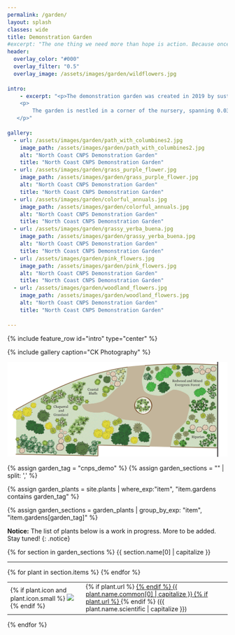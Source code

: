 ```yaml
---
permalink: /garden/
layout: splash
classes: wide
title: Demonstration Garden 
#excerpt: "The one thing we need more than hope is action. Because once we start to act, hope is everywhere - Greta Thunberg"
header:
  overlay_color: "#000"
  overlay_filter: "0.5"
  overlay_image: /assets/images/garden/wildflowers.jpg

intro:
    - excerpt: "<p>The demonstration garden was created in 2019 by sustainable landscape designer Christine Kelly, with the help of CNPS and Helping Humboldt volunteers. It also functions as a living seed bank for the nursery.</p>
    <p>
        The garden is nestled in a corner of the nursery, spanning 0.03 acres (~1,120 square feet). It represents 4 distinctive eco-systems, and is home to over 90 species of Humboldt County and California native plants. Diligent plant labeling makes this garden especially useful for aspiring botanists. 
   </p>" 

gallery:
  - url: /assets/images/garden/path_with_columbines2.jpg
    image_path: /assets/images/garden/path_with_columbines2.jpg
    alt: "North Coast CNPS Demonstration Garden"
    title: "North Coast CNPS Demonstration Garden"
  - url: /assets/images/garden/grass_purple_flower.jpg
    image_path: /assets/images/garden/grass_purple_flower.jpg
    alt: "North Coast CNPS Demonstration Garden"
    title: "North Coast CNPS Demonstration Garden"
  - url: /assets/images/garden/colorful_annuals.jpg
    image_path: /assets/images/garden/colorful_annuals.jpg
    alt: "North Coast CNPS Demonstration Garden"
    title: "North Coast CNPS Demonstration Garden"
  - url: /assets/images/garden/grassy_yerba_buena.jpg
    image_path: /assets/images/garden/grassy_yerba_buena.jpg
    alt: "North Coast CNPS Demonstration Garden"
    title: "North Coast CNPS Demonstration Garden"
  - url: /assets/images/garden/pink_flowers.jpg
    image_path: /assets/images/garden/pink_flowers.jpg
    alt: "North Coast CNPS Demonstration Garden"
    title: "North Coast CNPS Demonstration Garden"
  - url: /assets/images/garden/woodland_flowers.jpg
    image_path: /assets/images/garden/woodland_flowers.jpg
    alt: "North Coast CNPS Demonstration Garden"
    title: "North Coast CNPS Demonstration Garden"

---
```


{% include feature_row id="intro" type="center" %}

{% include gallery caption="CK Photography" %}

<img src="/assets/images/garden/map.jpg">

<!-- filter all plants to find those with cnps_demo in garden -->
{% assign garden_tag = "cnps_demo" %}
{% assign garden_sections = "" | split: ',' %}

{% assign garden_plants = site.plants | where_exp:"item",
    "item.gardens contains garden_tag" %}

{% assign garden_sections = garden_plants | group_by_exp: "item",
    "item.gardens[garden_tag]" %}

**Notice:** The list of plants below is a work in progress. More to be added. Stay tuned! 
{: .notice}

{% for section in garden_sections %}
{{ section.name[0] | capitalize }}<br/>
<hr>
<table class="plant_list">
    {% for plant in section.items %}
<tr>
<td>
{% if plant.icon and plant.icon.small %}
<img src='{{plant.icon.small.url}}' />
{% endif %}
</td>
<td>
{% if plant.url %}
<a href="{{plant.url}}">
{% endif %}
{{ plant.name.common[0] | capitalize }}
{% if plant.url %}
</a>
{% endif %}
({{ plant.name.scientific | capitalize }})
</td>
</tr>
    {% endfor %}
</table>
{% endfor %}


